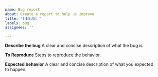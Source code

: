 ```yaml
---
name: Bug report
about: Create a report to help us improve
title: "[🪲BUG] "
labels: bug
assignees: ''

---
```


**Describe the bug**
A clear and concise description of what the bug is.

**To Reproduce**
Steps to reproduce the behavior. 

**Expected behavior**
A clear and concise description of what you expected to happen.
